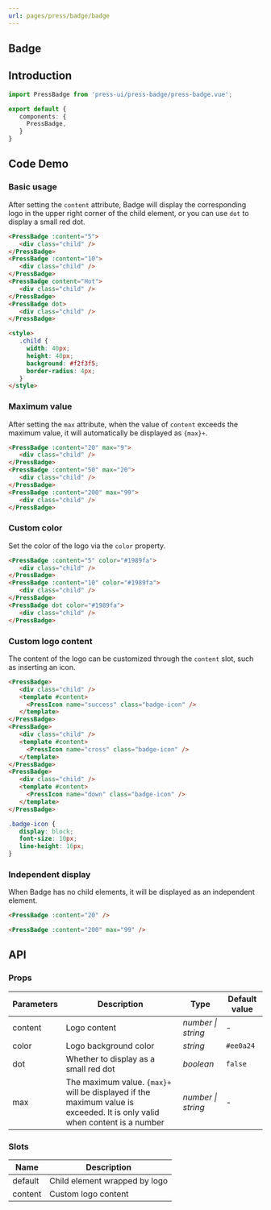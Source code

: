 ```yaml
---
url: pages/press/badge/badge
---
```


## Badge


## Introduction

```ts
import PressBadge from 'press-ui/press-badge/press-badge.vue';

export default {
   components: {
     PressBadge,
   }
}
```

## Code Demo

### Basic usage


After setting the `content` attribute, Badge will display the corresponding logo in the upper right corner of the child element, or you can use `dot` to display a small red dot.

```html
<PressBadge :content="5">
   <div class="child" />
</PressBadge>
<PressBadge :content="10">
   <div class="child" />
</PressBadge>
<PressBadge content="Hot">
   <div class="child" />
</PressBadge>
<PressBadge dot>
   <div class="child" />
</PressBadge>

<style>
   .child {
     width: 40px;
     height: 40px;
     background: #f2f3f5;
     border-radius: 4px;
   }
</style>
```

### Maximum value

After setting the `max` attribute, when the value of `content` exceeds the maximum value, it will automatically be displayed as `{max}+`.

```html
<PressBadge :content="20" max="9">
   <div class="child" />
</PressBadge>
<PressBadge :content="50" max="20">
   <div class="child" />
</PressBadge>
<PressBadge :content="200" max="99">
   <div class="child" />
</PressBadge>
```

### Custom color

Set the color of the logo via the `color` property.

```html
<PressBadge :content="5" color="#1989fa">
   <div class="child" />
</PressBadge>
<PressBadge :content="10" color="#1989fa">
   <div class="child" />
</PressBadge>
<PressBadge dot color="#1989fa">
   <div class="child" />
</PressBadge>
```

### Custom logo content

The content of the logo can be customized through the `content` slot, such as inserting an icon.

```html
<PressBadge>
   <div class="child" />
   <template #content>
     <PressIcon name="success" class="badge-icon" />
   </template>
</PressBadge>
<PressBadge>
   <div class="child" />
   <template #content>
     <PressIcon name="cross" class="badge-icon" />
   </template>
</PressBadge>
<PressBadge>
   <div class="child" />
   <template #content>
     <PressIcon name="down" class="badge-icon" />
   </template>
</PressBadge>
```

```css
.badge-icon {
   display: block;
   font-size: 10px;
   line-height: 16px;
}
```

### Independent display

When Badge has no child elements, it will be displayed as an independent element.

```html
<PressBadge :content="20" />

<PressBadge :content="200" max="99" />
```

## API

### Props

| Parameters | Description                                                                                                               | Type               | Default value |
| ---------- | ------------------------------------------------------------------------------------------------------------------------- | ------------------ | ------------- |
| content    | Logo content                                                                                                              | _number \| string_ | -             |
| color      | Logo background color                                                                                                     | _string_           | `#ee0a24`     |
| dot        | Whether to display as a small red dot                                                                                     | _boolean_          | `false`       |
| max        | The maximum value. `{max}+` will be displayed if the maximum value is exceeded. It is only valid when content is a number | _number \| string_ | -             |

### Slots

| Name    | Description                   |
| ------- | ----------------------------- |
| default | Child element wrapped by logo |
| content | Custom logo content           |
